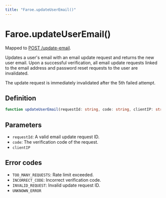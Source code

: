 ```yaml
---
title: "Faroe.updateUserEmail()"
---
```


# Faroe.updateUserEmail()

Mapped to [POST /update-email](/api-reference/rest/endpoints/post_update-email).

Updates a user's email with an email update request and returns the new user email. Upon a successful verification, all email update requests linked to the email address and password reset requests to the user are invalidated.

The update request is immediately invalidated after the 5th failed attempt.

## Definition

```ts
function updateUserEmail(requestId: string, code: string, clientIP: string): Promise<string>;
```

## Parameters

- `requestId`: A valid email update request ID.
- `code`: The verification code of the request.
- `clientIP`

## Error codes

- `TOO_MANY_REQUESTS`: Rate limit exceeded.
- `INCORRECT_CODE`: Incorrect verification code.
- `INVALID_REQUEST`: Invalid update request ID.
- `UNKNOWN_ERROR`

